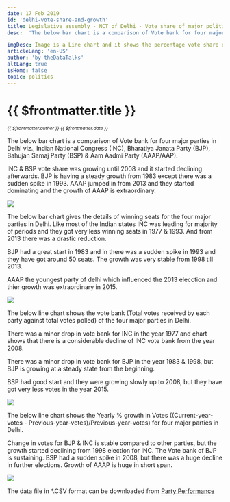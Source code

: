 ```yaml
---
date: 17 Feb 2019
id: 'delhi-vote-share-and-growth'
title: Legislative assembly - NCT of Delhi - Vote share of major political parties and Election Year growth
desc:  'The below bar chart is a comparison of Vote bank for four major parties in Delhi viz., Indian National Congress (INC), Bharatiya Janata Party (BJP), Bahujan Samaj'

imgDesc: Image is a Line chart and it shows the percentage vote share of major political parties in NCT of Delhi
articleLang: 'en-US'
author: 'by theDataTalks'
altLang: true
isHome: false
topic: politics
---
```


<altLang />

# {{ $frontmatter.title }}
<i style="font-size: 0.75em;"> {{ $frontmatter.author }} {{ $frontmatter.date }} </i>

The below bar chart is a comparison of Vote bank for four major parties
in Delhi viz., Indian National Congress (INC), Bharatiya Janata Party
(BJP), Bahujan Samaj Party (BSP) & Aam Aadmi Party (AAAP/AAP).

INC & BSP vote share was growing until 2008 and it started declining
afterwards. BJP is having a steady growth from 1983 except there was a
sudden spike in 1993. AAAP jumped in from 2013 and they started
dominating and the growth of AAAP is extraordinary.

![](/img/politics/delhi-vote-share-and-growth/figure-markdown/voting-1.png)

The below bar chart gives the details of winning seats for the four
major parties in Delhi. Like most of the Indian states INC was leading
for majority of periods and they got very less winning seats in 1977 &
1993. And from 2013 there was a drastic reduction.

BJP had a great start in 1983 and in there was a sudden spike in 1993
and they have got around 50 seats. The growth was very stable from 1998
till 2013.

AAAP the youngest party of delhi which influenced the 2013 elecction and
thier growth was extraordinary in 2015.

![](/img/politics/delhi-vote-share-and-growth/figure-markdown/winning-1.png)

The below line chart shows the vote bank (Total votes received by each party
against total votes polled) of the four major parties in Delhi.

There was a minor drop in vote bank for INC in the year 1977 and chart
shows that there is a considerable decline of INC vote bank from the
year 2008.

There was a minor drop in vote bank for BJP in the year 1983 & 1998, but
BJP is growing at a steady state from the beginning.

BSP had good start and they were growing slowly up to 2008, but they
have got very less votes in the year 2015.

![](/img/politics/delhi-vote-share-and-growth/figure-markdown/performance2-1.png)

The below line chart shows the Yearly % growth in Votes
((Current-year-votes - Previous-year-votes)/Previous-year-votes) for
four major parties in Delhi.

Change in votes for BJP & INC is stable compared to other parties, but
the growth started declining from 1998 election for INC. The Vote bank
of BJP is sustaining. BSP had a sudden spike in 2008, but there was a
huge decline in further elections. Growth of AAAP is huge in short span.

![](/img/politics/delhi-vote-share-and-growth/figure-markdown/E-yoy-growth-1.png)

The data file in \*.CSV format can be downloaded from [Party Performance](https://thedatatalks.in/datas/politics/delhi-party-performance.csv)

<style>

</style>